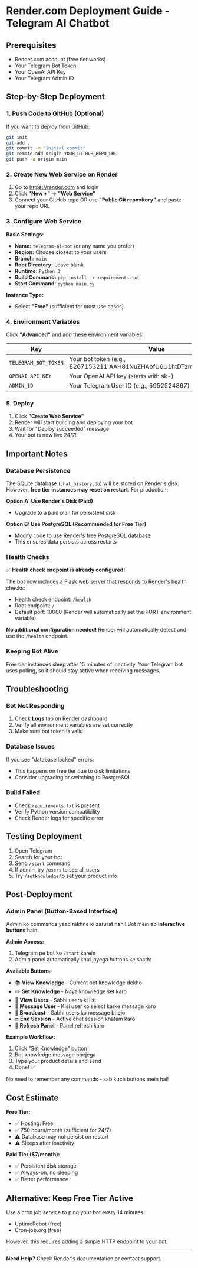 # Render.com Deployment Guide - Telegram AI Chatbot

## Prerequisites
- Render.com account (free tier works)
- Your Telegram Bot Token
- Your OpenAI API Key
- Your Telegram Admin ID

## Step-by-Step Deployment

### 1. Push Code to GitHub (Optional)
If you want to deploy from GitHub:
```bash
git init
git add .
git commit -m "Initial commit"
git remote add origin YOUR_GITHUB_REPO_URL
git push -u origin main
```

### 2. Create New Web Service on Render

1. Go to https://render.com and login
2. Click **"New +"** → **"Web Service"**
3. Connect your GitHub repo OR use **"Public Git repository"** and paste your repo URL

### 3. Configure Web Service

**Basic Settings:**
- **Name:** `telegram-ai-bot` (or any name you prefer)
- **Region:** Choose closest to your users
- **Branch:** `main`
- **Root Directory:** Leave blank
- **Runtime:** `Python 3`
- **Build Command:** `pip install -r requirements.txt`
- **Start Command:** `python main.py`

**Instance Type:**
- Select **"Free"** (sufficient for most use cases)

### 4. Environment Variables

Click **"Advanced"** and add these environment variables:

| Key | Value |
|-----|-------|
| `TELEGRAM_BOT_TOKEN` | Your bot token (e.g., 8267153211:AAH81NuZHAbfU6U1htDTzmGSE_zNvPeNAzU) |
| `OPENAI_API_KEY` | Your OpenAI API key (starts with sk-) |
| `ADMIN_ID` | Your Telegram User ID (e.g., 5952524867) |

### 5. Deploy

1. Click **"Create Web Service"**
2. Render will start building and deploying your bot
3. Wait for "Deploy succeeded" message
4. Your bot is now live 24/7!

## Important Notes

### Database Persistence
The SQLite database (`chat_history.db`) will be stored on Render's disk. However, **free tier instances may reset on restart**. For production:

**Option A: Use Render's Disk (Paid)**
- Upgrade to a paid plan for persistent disk

**Option B: Use PostgreSQL (Recommended for Free Tier)**
- Modify code to use Render's free PostgreSQL database
- This ensures data persists across restarts

### Health Checks
✅ **Health check endpoint is already configured!** 

The bot now includes a Flask web server that responds to Render's health checks:
- Health check endpoint: `/health`
- Root endpoint: `/`
- Default port: 10000 (Render will automatically set the PORT environment variable)

**No additional configuration needed!** Render will automatically detect and use the `/health` endpoint.

### Keeping Bot Alive
Free tier instances sleep after 15 minutes of inactivity. Your Telegram bot uses polling, so it should stay active when receiving messages.

## Troubleshooting

### Bot Not Responding
1. Check **Logs** tab on Render dashboard
2. Verify all environment variables are set correctly
3. Make sure bot token is valid

### Database Issues
If you see "database locked" errors:
- This happens on free tier due to disk limitations
- Consider upgrading or switching to PostgreSQL

### Build Failed
- Check `requirements.txt` is present
- Verify Python version compatibility
- Check Render logs for specific error

## Testing Deployment

1. Open Telegram
2. Search for your bot
3. Send `/start` command
4. If admin, try `/users` to see all users
5. Try `/setknowledge` to set your product info

## Post-Deployment

### Admin Panel (Button-Based Interface)

Admin ko commands yaad rakhne ki zarurat nahi! Bot mein ab **interactive buttons** hain.

**Admin Access:**
1. Telegram pe bot ko `/start` karein
2. Admin panel automatically khul jayega buttons ke saath:

**Available Buttons:**
- 📚 **View Knowledge** - Current bot knowledge dekho
- ✏️ **Set Knowledge** - Naya knowledge set karo
- 👥 **View Users** - Sabhi users ki list
- 💬 **Message User** - Kisi user ko select karke message karo
- 📢 **Broadcast** - Sabhi users ko message bhejo
- 🔚 **End Session** - Active chat session khatam karo
- 🔄 **Refresh Panel** - Panel refresh karo

**Example Workflow:**
1. Click "Set Knowledge" button
2. Bot knowledge message bhejega
3. Type your product details and send
4. Done! ✅

No need to remember any commands - sab kuch buttons mein hai!

## Cost Estimate

**Free Tier:**
- ✅ Hosting: Free
- ✅ 750 hours/month (sufficient for 24/7)
- ⚠️ Database may not persist on restart
- ⚠️ Sleeps after inactivity

**Paid Tier ($7/month):**
- ✅ Persistent disk storage
- ✅ Always-on, no sleeping
- ✅ Better performance

## Alternative: Keep Free Tier Active

Use a cron job service to ping your bot every 14 minutes:
- UptimeRobot (free)
- Cron-job.org (free)

However, this requires adding a simple HTTP endpoint to your bot.

---

**Need Help?** Check Render's documentation or contact support.
